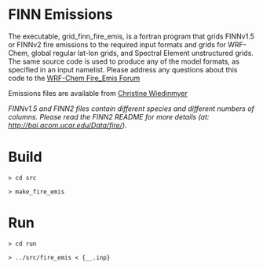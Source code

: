 
# FINN Emissions

The executable, grid\_finn\_fire\_emis, is a fortran program that grids FINNv1.5 or FINNv2 fire emissions to the required input formats and grids for WRF-Chem, global regular lat-lon grids, and Spectral Element unstructured grids.  The same source code is used to produce any of the model formats, as specified in an input namelist.  Please address any questions about this code to the [WRF-Chem Fire\_Emis Forum](https://groups.google.com/a/ucar.edu/forum/?hl=en#!forum/wrf-chem-fire\_emiss)

Emissions files are available from [Christine Wiedinmyer](http://bai.acom.ucar.edu/Data/fire/)

*FINNv1.5 and FINN2 files contain different species and different numbers of columns.  Please read the FINN2 README for more details (at: http://bai.acom.ucar.edu/Data/fire/).*

# Build
`> cd src`

`> make_fire_emis`

# Run
`> cd run `

`> ../src/fire_emis < {__.inp}`


